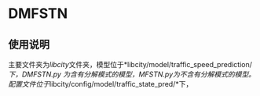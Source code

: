 # DMFSTN

## 使用说明
主要文件夹为*libcity*文件夹，模型位于*libcity/model/traffic_speed_prediction/*下，DMFSTN.py 为含有分解模式的模型，MFSTN.py为不含有分解模式的模型。
配置文件位于*libcity/config/model/traffic_state_pred/*下，
